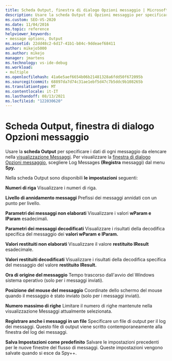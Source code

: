 ```yaml
---
title: Scheda Output, finestra di dialogo Opzioni messaggio | Microsoft Docs
description: Usare la scheda Output di Opzioni messaggio per specificare quali dati del messaggio vengono visualizzati nella visualizzazione Messaggi. Questo articolo descrive le impostazioni disponibili.
ms.custom: SEO-VS-2020
ms.date: 11/04/2016
ms.topic: reference
helpviewer_keywords:
- message options, Output
ms.assetid: 22dd48c2-6d17-41b1-b84c-9ddeaef68411
author: mikejo5000
ms.author: mikejo
manager: jmartens
ms.technology: vs-ide-debug
ms.workload:
- multiple
ms.openlocfilehash: 41a6e5aef6654b06b21481328a6fdd50f672095b
ms.sourcegitcommit: 68897da7d74c31ae1ebf5d47c7b5ddc9b108265b
ms.translationtype: MT
ms.contentlocale: it-IT
ms.lasthandoff: 08/13/2021
ms.locfileid: "122030620"
---
```

# <a name="output-tab-message-options-dialog-box"></a>Scheda Output, finestra di dialogo Opzioni messaggio
Usare la **scheda Output** per specificare i dati di ogni messaggio da elencare nella [visualizzazione Messaggi](../debugger/messages-view.md). Per visualizzare la [finestra di dialogo Opzioni messaggio](../debugger/message-options-dialog-box.md), scegliere Log Messages **(Registra** messaggi) dal menu **Spy.**

 Nella scheda Output sono disponibili **le impostazioni** seguenti:

 **Numeri di riga** Visualizzare i numeri di riga.

 **Livello di annidamento messaggi** Prefissi dei messaggi annidati con un punto per livello.

 **Parametri dei messaggi non elaborati** Visualizzare i valori **wParam e** **lParam** esadecimali.

 **Parametri dei messaggi decodificati** Visualizzare i risultati della decodifica specifica del messaggio dei **valori wParam** **e lParam.**

 **Valori restituiti non elaborati** Visualizzare il valore **restituito lResult** esadecimale.

 **Valori restituiti decodificati** Visualizzare i risultati della decodifica specifica del messaggio del valore **restituito lResult.**

 **Ora di origine del messaggio** Tempo trascorso dall'avvio del Windows sistema operativo (solo per i messaggi inviati).

 **Posizione del mouse del messaggio** Coordinate dello schermo del mouse quando il messaggio è stato inviato (solo per i messaggi inviati).

 **Numero massimo di righe** Limitare il numero di righe mantenute nella visualizzazione Messaggi attualmente selezionata.

 **Registrare anche i messaggi in un file** Specificare un file di output per il log dei messaggi. Questo file di output viene scritto contemporaneamente alla finestra del log dei messaggi.

 **Salva Impostazioni come predefinito** Salvare le impostazioni precedenti per le nuove finestre del flusso di messaggi. Queste impostazioni vengono salvate quando si esce da Spy++.